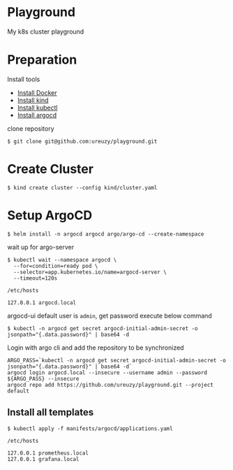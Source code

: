 # Playground

My k8s cluster playground

# Preparation

Install tools

- [Install Docker](https://www.docker.com/) 
- [Install kind](https://kind.sigs.k8s.io/)
- [Install kubectl](https://kubernetes.io/ja/docs/tasks/tools/install-kubectl/)
- [Install argocd](https://argo-cd.readthedocs.io/en/stable/cli_installation/)


clone repository
```
$ git clone git@github.com:ureuzy/playground.git
```

# Create Cluster

```
$ kind create cluster --config kind/cluster.yaml
```

# Setup ArgoCD

```
$ helm install -n argocd argocd argo/argo-cd --create-namespace
```

wait up for argo-server

```
$ kubectl wait --namespace argocd \
  --for=condition=ready pod \
  --selector=app.kubernetes.io/name=argocd-server \
  --timeout=120s
```

`/etc/hosts`

```
127.0.0.1 argocd.local
```

argocd-ui default user is `admin`, get password execute below command

```
$ kubectl -n argocd get secret argocd-initial-admin-secret -o jsonpath="{.data.password}" | base64 -d
```

Login with argo cli and add the repository to be synchronized

```
ARGO_PASS=`kubectl -n argocd get secret argocd-initial-admin-secret -o jsonpath="{.data.password}" | base64 -d`
argocd login argocd.local --insecure --username admin --password ${ARGO_PASS} --insecure
argocd repo add https://github.com/ureuzy/playground.git --project default
```

## Install all templates

```
$ kubectl apply -f manifests/argocd/applications.yaml
```

`/etc/hosts`

```
127.0.0.1 prometheus.local
127.0.0.1 grafana.local
```
